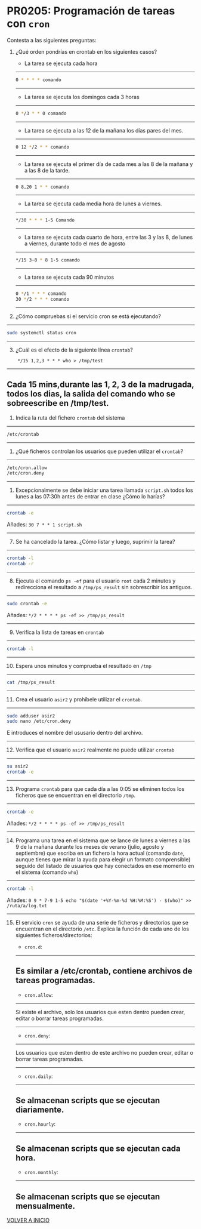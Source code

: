 # PR0205: Programación de tareas con `cron`

Contesta a las siguientes preguntas:

1. ¿Qué orden pondrías en crontab en los siguientes casos?

    - La tarea se ejecuta cada hora
    ---
    ```bash
    0 * * * * comando
    ```
    ---
    - La tarea se ejecuta los domingos cada 3 horas
    ---
    ```bash
    0 */3 * * 0 comando
    ```
    ---
    - La tarea se ejecuta a las 12 de la mañana los días pares del mes.
    ---
    ```bash
    0 12 */2 * * comando
    ```
    ---
    - La tarea se ejecuta el primer día de cada mes a las 8 de la mañana y a las 8 de la tarde.
    ---
    ```bash
    0 8,20 1 * * comando
    ```
    ---
    - La tarea se ejecuta cada media hora de lunes a viernes.
    ---
    ```bash
    */30 * * * 1-5 Comando
    ```
    ---
    - La tarea se ejecuta cada cuarto de hora, entre las 3 y las 8, de lunes a viernes, durante todo el mes de agosto
    ---
    ```bash
    */15 3-8 * 8 1-5 comando
    ```
    ---
    - La tarea se ejecuta cada 90 minutos
    ---
    ```bash
    0 */1 * * * comando 
    30 */2 * * * comando
    ```
    ---

2. ¿Cómo compruebas si el servicio cron se está ejecutando?
---
```bash
sudo systemctl status cron 
```
---
3. ¿Cuál es el efecto de la siguiente línea `crontab`?

```
    */15 1,2,3 * * * who > /tmp/test
```
---
Cada 15 mins,durante las 1, 2, 3 de la madrugada, todos los dias, la salida del comando who se sobreescribe en /tmp/test.
---
1. Indica la ruta del fichero `crontab` del sistema
---
```bash
/etc/crontab
```
---
1. ¿Qué ficheros controlan los usuarios que pueden utilizar el `crontab`?
---
```bash
/etc/cron.allow
/etc/cron.deny
```
---
1. Excepcionalmente se debe iniciar una tarea llamada `script.sh` todos los lunes a las 07:30h antes de entrar en clase ¿Cómo lo harías?
---
```bash 
crontab -e
```
Añades:
`30 7 * * 1 script.sh`

---
7. Se ha cancelado la tarea. ¿Cómo listar y luego, suprimir la tarea?
---
```bash
crontab -l
crontab -r
```
---
8. Ejecuta el comando `ps -ef` para el usuario `root` cada 2 minutos y redirecciona el resultado a `/tmp/ps_result` sin sobrescribir los antiguos.
---
```bash
sudo crontab -e 
```
Añades:
`*/2 * * * * ps -ef >> /tmp/ps_result`

---
9. Verifica la lista de tareas en `crontab`
---
```bash
crontab -l 
```
---
10. Espera unos minutos y comprueba el resultado en `/tmp`
---
```bash
cat /tmp/ps_result 
```
---
11. Crea el usuario `asir2` y prohíbele utilizar el `crontab`.
---
```bash
sudo adduser asir2
sudo nano /etc/cron.deny
```
E introduces el nombre del ususario dentro del archivo.

---
12. Verifica que el usuario `asir2` realmente no puede utilizar `crontab`
---
```bash
su asir2
crontab -e
```
---
13. Programa `crontab` para que cada día a las 0:05 se eliminen todos los ficheros que se encuentran en el directorio `/tmp`.
---
```bash
crontab -e 
```
Añades:
`*/2 * * * * ps -ef >> /tmp/ps_result`

---
14. Programa una tarea en el sistema que se lance de lunes a viernes a las 9 de la mañana durante los meses de verano (julio, agosto y septiembre) que escriba en un fichero la hora actual (comando `date`, aunque tienes que mirar la ayuda para elegir un formato comprensible) seguido del listado de usuarios que hay conectados en ese momento en el sistema (comando `who`)
---
```bash
crontab -l
```
Añades:
`0 9 * 7-9 1-5 echo "$(date '+%Y-%m-%d %H:%M:%S') - $(who)" >> /ruta/a/log.txt`

---
15. El servicio `cron` se ayuda de una serie de ficheros y directorios que se encuentran en el directorio `/etc`. Explica la función de cada uno de los siguientes ficheros/directorios:
    - `cron.d`:
    ---
    Es similar a /etc/crontab, contiene archivos de tareas programadas.
    ---
    - `cron.allow`:
    ---
    Si existe el archivo, solo los usuarios que esten dentro pueden crear, editar o borrar tareas programadas.

    ---
    - `cron.deny`:
    ---
    Los usuarios que esten dentro de este archivo no pueden crear, editar o borrar tareas programadas.

    ---
    - `cron.daily`:
    ---
    Se almacenan scripts que se ejecutan diariamente.
    ---
    - `cron.hourly`:
    ---
    Se almacenan scripts que se ejecutan cada hora.
    ---
    - `cron.monthly`:
    ---
    Se almacenan scripts que se ejecutan mensualmente.
    ---
[VOLVER A INICIO](../../../index.md)